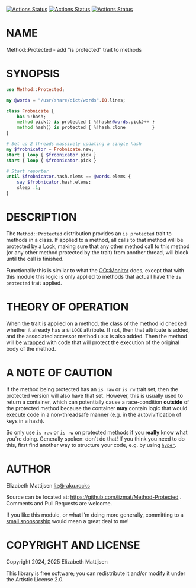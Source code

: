 [![Actions Status](https://github.com/lizmat/Method-Protected/actions/workflows/linux.yml/badge.svg)](https://github.com/lizmat/Method-Protected/actions) [![Actions Status](https://github.com/lizmat/Method-Protected/actions/workflows/macos.yml/badge.svg)](https://github.com/lizmat/Method-Protected/actions) [![Actions Status](https://github.com/lizmat/Method-Protected/actions/workflows/windows.yml/badge.svg)](https://github.com/lizmat/Method-Protected/actions)

NAME
====

Method::Protected - add "is protected" trait to methods

SYNOPSIS
========

```raku
use Method::Protected;

my @words = "/usr/share/dict/words".IO.lines;

class Frobnicate {
    has %!hash;
    method pick() is protected { %!hash{@words.pick}++ }
    method hash() is protected { %!hash.clone          }
}

# Set up 2 threads massively updating a single hash
my $frobnicator = Frobnicate.new;
start { loop { $frobnicator.pick }
start { loop { $frobnicator.pick }

# Start reporter
until $frobnicator.hash.elems == @words.elems {
    say $frobnicator.hash.elems;
    sleep .1;
}
```

DESCRIPTION
===========

The `Method::Protected` distribution provides an `is protected` trait to methods in a class. If applied to a method, all calls to that method will be protected by a [Lock](https://docs.raku.org/type/Lock), making sure that any other method call to this method (or any other method protected by the trait) from another thread, will block until the call is finished.

Functionally this is similar to what the [OO::Monitor](https://raku.land/cpan:JNTHN/OO::Monitors) does, except that with this module this logic is only applied to methods that actuall have the `is protected` trait applied.

THEORY OF OPERATION
===================

When the trait is applied on a method, the class of the method id checked whether it already has a `$!LOCK` attribute. If not, then that attribute is added, and the associated accessor method `LOCK` is also added. Then the method will be [wrapped](https://docs.raku.org/routine/wrap) with code that will protect the execution of the original body of the method.

A NOTE OF CAUTION
=================

If the method being protected has an `is raw` or `is rw` trait set, then the protected version will also have that set. However, this is usually used to return a container, which can potentially cause a race-condition **outside** of the protected method because the container **may** contain logic that would execute code in a non-threadsafe manner (e.g. in the autovivification of keys in a hash).

So only use `is raw` or `is rw` on protected methods if you **really** know what you're doing. Generally spoken: don't do that! If you think you need to do this, first find another way to structure your code, e.g. by using [`hyper`](https://docs.raku.org/type/Iterable#method_hyper).

AUTHOR
======

Elizabeth Mattijsen <liz@raku.rocks>

Source can be located at: https://github.com/lizmat/Method-Protected . Comments and Pull Requests are welcome.

If you like this module, or what I’m doing more generally, committing to a [small sponsorship](https://github.com/sponsors/lizmat/) would mean a great deal to me!

COPYRIGHT AND LICENSE
=====================

Copyright 2024, 2025 Elizabeth Mattijsen

This library is free software; you can redistribute it and/or modify it under the Artistic License 2.0.

